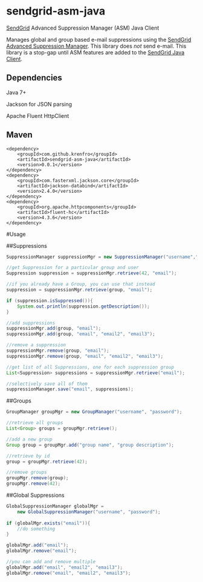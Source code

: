 sendgrid-asm-java
=================

[SendGrid](https://sendgrid.com/) Advanced Suppression Manager (ASM) Java Client

Manages global and group based e-mail suppressions using the [SendGrid Advanced Suppression Manager](https://sendgrid.com/docs/API_Reference/Web_API_v3/Advanced_Suppression_Manager/index.html).  This library does *not* send e-mail.  This library is a stop-gap until ASM features are added to the [SendGrid Java Client](https://github.com/sendgrid/sendgrid-java).



## Dependencies

Java 7+

Jackson for JSON parsing

Apache Fluent HttpClient

## Maven
```
<dependency>
	<groupId>com.github.krenfro</groupId>
	<artifactId>sendgrid-asm-java</artifactId>
	<version>0.0.1</version>
</dependency>
<dependency>
    <groupId>com.fasterxml.jackson.core</groupId>
    <artifactId>jackson-databind</artifactId>
    <version>2.4.0</version>
</dependency>
<dependency>
    <groupId>org.apache.httpcomponents</groupId>
    <artifactId>fluent-hc</artifactId>
    <version>4.3.6</version>
</dependency>
```


#Usage

##Suppressions
```java
SuppressionManager suppressionMgr = new SuppressionManager("username","password");

//get Suppression for a particular group and user
Suppression suppression = suppressionMgr.retrieve(42, "email");

//if you already have a Group, you can use that instead
suppression = suppressionMgr.retrieve(group, "email");

if (suppression.isSuppressed()){
	System.out.println(suppression.getDescription());
}

//add suppressions
suppressionMgr.add(group, "email");
suppressionMgr.add(group, "email", "email2", "email3");

//remove a suppression
suppressionMgr.remove(group, "email");
suppressionMgr.remove(group, "email", "email2", "email3");

//get list of all Suppressions, one for each suppression group
List<Suppression> suppressions = suppressionMgr.retrieve("email");

//selectively save all of them
suppressionManager.save("email", suppressions);

```


##Groups
```java
GroupManager groupMgr = new GroupManager("username", "password");

//retrieve all groups
List<Group> groups = groupMgr.retrieve();

//add a new group
Group group = groupMgr.add("group name", "group description");

//retrieve by id
group = groupMgr.retrieve(42);

//remove groups
groupMgr.remove(group);
groupMgr.remove(42);

```

##Global Suppressions
```java
GlobalSuppressionManager globalMgr = 
	new GlobalSuppressionManager("username", "password");
	
if (globalMgr.exists("email")){
	//do something
}

globalMgr.add("email");
globalMgr.remove("email");

//you can add and remove multiple
globalMgr.add("email", "email2", "email3");
globalMgr.remove("email", "email2", "email3");


```
